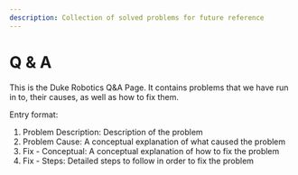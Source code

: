 ```yaml
---
description: Collection of solved problems for future reference
---
```


# Q & A

This is the Duke Robotics Q&A Page. It contains problems that we have run in to, their causes, as well as how to fix them.

Entry format:

1. Problem Description: Description of the problem
2. Problem Cause: A conceptual explanation of what caused the problem
3. Fix - Conceptual: A conceptual explanation of how to fix the problem
4. Fix - Steps: Detailed steps to follow in order to fix the problem



